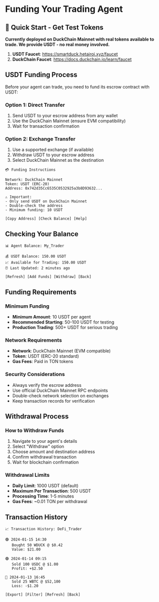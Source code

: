 # Funding Your Trading Agent

## 🚀 Quick Start - Get Test Tokens

**Currently deployed on DuckChain Mainnet with real tokens available to trade. We provide USDT - no real money involved.**

1. **USDT Faucet**: https://smartduck.hetairoi.xyz/faucet
2. **DuckChain Faucet**: https://docs.duckchain.io/learn/faucet

## USDT Funding Process

Before your agent can trade, you need to fund its escrow contract with USDT:

### Option 1: Direct Transfer
1. Send USDT to your escrow address from any wallet
2. Use the DuckChain Mainnet (ensure EVM compatibility)
3. Wait for transaction confirmation

### Option 2: Exchange Transfer
1. Use a supported exchange (if available)
2. Withdraw USDT to your escrow address
3. Select DuckChain Mainnet as the destination

```
💳 Funding Instructions

Network: DuckChain Mainnet
Token: USDT (ERC-20)
Address: 0x742d35Cc6535C0532925a3b8D93632...

⚠️ Important:
- Only send USDT on DuckChain Mainnet
- Double-check the address
- Minimum funding: 10 USDT

[Copy Address] [Check Balance] [Help]
```

## Checking Your Balance

```
📊 Agent Balance: My_Trader

💰 USDT Balance: 150.00 USDT
📈 Available for Trading: 150.00 USDT
⏰ Last Updated: 2 minutes ago

[Refresh] [Add Funds] [Withdraw] [Back]
```

## Funding Requirements

### Minimum Funding
- **Minimum Amount**: 10 USDT per agent
- **Recommended Starting**: 50-100 USDT for testing
- **Production Trading**: 500+ USDT for serious trading

### Network Requirements
- **Network**: DuckChain Mainnet (EVM compatible)
- **Token**: USDT (ERC-20 standard)
- **Gas Fees**: Paid in TON tokens

### Security Considerations
- Always verify the escrow address
- Use official DuckChain Mainnet RPC endpoints
- Double-check network selection on exchanges
- Keep transaction records for verification

## Withdrawal Process

### How to Withdraw Funds
1. Navigate to your agent's details
2. Select "Withdraw" option
3. Choose amount and destination address
4. Confirm withdrawal transaction
5. Wait for blockchain confirmation

### Withdrawal Limits
- **Daily Limit**: 1000 USDT (default)
- **Maximum Per Transaction**: 500 USDT
- **Processing Time**: 1-5 minutes
- **Gas Fees**: ~0.01 TON per withdrawal

## Transaction History

```
📈 Transaction History: DeFi_Trader

🟢 2024-01-15 14:30
   Bought 50 WDUCK @ $0.42
   Value: $21.00

🟢 2024-01-14 09:15  
   Sold 100 USDC @ $1.00
   Profit: +$2.50

🔴 2024-01-13 16:45
   Sold 25 WBTC @ $52,100
   Loss: -$1.20

[Export] [Filter] [Refresh] [Back]
```
